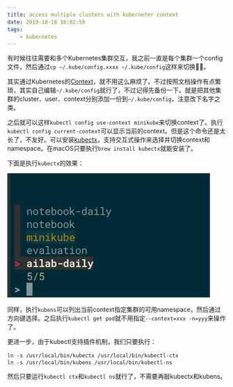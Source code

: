 ```yaml
---
title: access multiple clusters with kuberneter context
date: 2019-10-18 16:02:59
tags:
	- kubernetes
---
```


有时候往往需要和多个Kubernetes集群交互，我之前一直是每个集群一个config文件，然后通过`cp ~/.kube/config.xxxx ~/.kube/config`这样来切换🤦‍♂️。

其实通过Kubernetes的[Context](https://kubernetes.io/zh/docs/tasks/access-application-cluster/configure-access-multiple-clusters/)，就不用这么麻烦了。不过按照文档操作有点繁琐，其实自己编辑`~/.kube/config`就行了，不过记得先备份一下。就是把其他集群的cluster、user、context分别添加一份到`~/.kube/config`，注意改下名字之类。

之后就可以这样`kubectl config use-context minikube`来切换context了。执行`kubectl config current-context`可以显示当前的context。但是这个命令还是太长了，不友好。可以安装[kubectx](https://github.com/ahmetb/kubectx)，支持交互式操作来选择并切换context和namespace。在macOS只要执行`brew install kubectx`就能安装了。

下面是执行`kubectx`的效果：

![kubectx](/images/kubectx.png)

同样，执行`kubens`可以列出当前context指定集群的可用namespace，然后通过方向键选择。之后执行`kubectl get pod`就不用指定`--context=xxx -n=yyy`来操作了。

更进一步，由于kubectl支持插件机制，我们只要执行：

```shell
ln -s /usr/local/bin/kubectx /usr/local/bin/kubectl-ctx
ln -s /usr/local/bin/kubens /usr/local/bin/kubectl-ns
```

然后只要运行`kubectl ctx`和`kubectl ns`就行了，不需要再敲kubectx和kubens。

